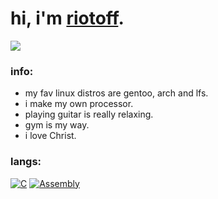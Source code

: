 # hi, i'm [riotoff](https://t.me/terpila898).

[![](https://komarev.com/ghpvc/?username=RIOTOFF&logo=github&style=for-the-badge&color=202020)](https://github.com/RiotOff)
<br />

### info:
- my fav linux distros are gentoo, arch and lfs.
- i make my own processor.
- playing guitar is really relaxing.
- gym is my way.
- i love Christ.
### langs:
[![C](https://img.shields.io/badge/-C-202020?style=for-the-badge)](https://wikipedia.org/wiki/C_(programming_language))
[![Assembly](https://img.shields.io/badge/-Assembly-202020?style=for-the-badge)](https://wikipedia.org/wiki/Assembly_language)
